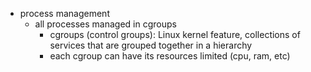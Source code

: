 * process management
    * all processes managed in cgroups
        * cgroups (control groups): Linux kernel feature, collections of services that are grouped together in a hierarchy
        * each cgroup can have its resources limited (cpu, ram, etc)